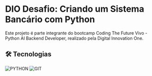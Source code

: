 # DIO Desafio: Criando um Sistema Bancário com Python

Este projeto é parte integrante do bootcamp Coding The Future Vivo - Python AI Backend Developer, realizado pela Digital Innovation One.

## 🛠 Tecnologias
![PYTHON](https://img.shields.io/badge/PYTHON-306998?style=plastic&logo=python&logoColor=fff)
![GIT](https://img.shields.io/badge/GIT-E34C26?style=plastic&logo=git&logoColor=fff)